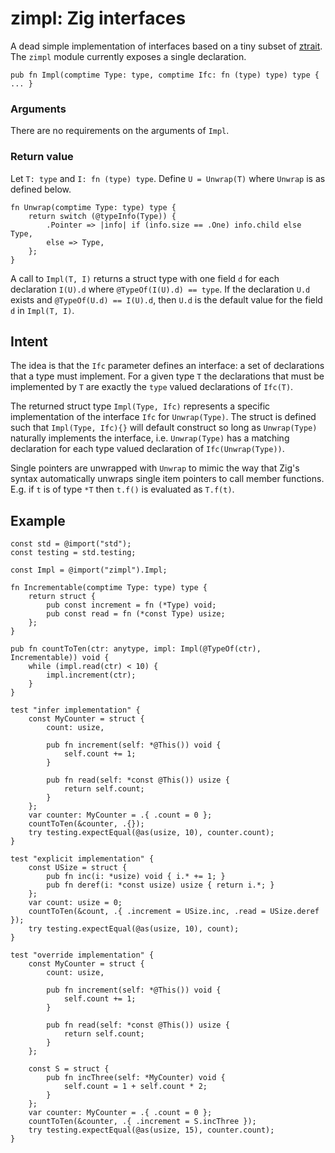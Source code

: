 # zimpl: Zig interfaces

A dead simple implementation of interfaces based on a tiny subset of
[ztrait][1].  The `zimpl` module currently exposes a single declaration.

```Zig
pub fn Impl(comptime Type: type, comptime Ifc: fn (type) type) type { ... }
```

### Arguments

There are no requirements on the arguments of `Impl`.

### Return value

Let `T: type` and `I: fn (type) type`. Define `U = Unwrap(T)` where
`Unwrap` is as defined below.

```Zig
fn Unwrap(comptime Type: type) type {
    return switch (@typeInfo(Type)) {
        .Pointer => |info| if (info.size == .One) info.child else Type,
        else => Type,
    };
}
```

A call to `Impl(T, I)` returns a struct type with one field `d`
for each declaration `I(U).d` where `@TypeOf(I(U).d) == type`. If the
declaration `U.d` exists and `@TypeOf(U.d) == I(U).d`, then `U.d` is
the default value for the field `d` in `Impl(T, I)`.

## Intent

The idea is that the `Ifc` parameter defines an interface: a set of
declarations that a type must implement. For a given type `T` the
declarations that must be implemented by `T` are exactly the
`type` valued declarations of `Ifc(T)`.

The returned struct type `Impl(Type, Ifc)` represents a specific
implementation of the interface `Ifc` for `Unwrap(Type)`. The struct
is defined such that `Impl(Type, Ifc){}` will
default construct so long as `Unwrap(Type)` naturally implements the
interface, i.e. `Unwrap(Type)` has a matching declaration for
each type valued declaration of `Ifc(Unwrap(Type))`.

Single pointers are unwrapped with `Unwrap` to mimic the way that Zig's syntax
automatically unwraps single item pointers to call member functions.
E.g. if `t` is of type `*T` then `t.f()` is evaluated as `T.f(t)`.

## Example

```Zig
const std = @import("std");
const testing = std.testing;

const Impl = @import("zimpl").Impl;

fn Incrementable(comptime Type: type) type {
    return struct {
        pub const increment = fn (*Type) void;
        pub const read = fn (*const Type) usize;
    };
}

pub fn countToTen(ctr: anytype, impl: Impl(@TypeOf(ctr), Incrementable)) void {
    while (impl.read(ctr) < 10) {
        impl.increment(ctr);
    }
}

test "infer implementation" {
    const MyCounter = struct {
        count: usize,

        pub fn increment(self: *@This()) void {
            self.count += 1;
        }
     
        pub fn read(self: *const @This()) usize {
            return self.count;
        }
    };
    var counter: MyCounter = .{ .count = 0 };
    countToTen(&counter, .{});
    try testing.expectEqual(@as(usize, 10), counter.count);
}

test "explicit implementation" {
    const USize = struct {
        pub fn inc(i: *usize) void { i.* += 1; }
        pub fn deref(i: *const usize) usize { return i.*; }
    };
    var count: usize = 0;
    countToTen(&count, .{ .increment = USize.inc, .read = USize.deref });
    try testing.expectEqual(@as(usize, 10), count); 
}

test "override implementation" {
    const MyCounter = struct {
        count: usize,

        pub fn increment(self: *@This()) void {
            self.count += 1;
        }
     
        pub fn read(self: *const @This()) usize {
            return self.count;
        }
    };

    const S = struct {
        pub fn incThree(self: *MyCounter) void {
            self.count = 1 + self.count * 2;
        }
    };
    var counter: MyCounter = .{ .count = 0 };
    countToTen(&counter, .{ .increment = S.incThree });
    try testing.expectEqual(@as(usize, 15), counter.count);
}

```

[1]: https://github.com/permutationlock/ztrait
